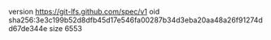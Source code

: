 version https://git-lfs.github.com/spec/v1
oid sha256:3e3c199b52d8dfb45d17e546fa00287b34d3eba20aa48a26f91274dd67de344e
size 6553
